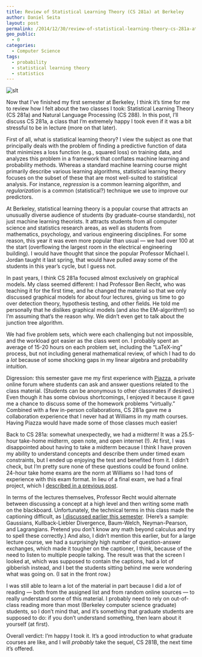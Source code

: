 ```yaml
---
title: Review of Statistical Learning Theory (CS 281a) at Berkeley
author: Daniel Seita
layout: post
permalink: /2014/12/30/review-of-statistical-learning-theory-cs-281a-at-berkeley/
geo_public:
  - 0
categories:
  - Computer Science
tags:
  - probability
  - statistical learning theory
  - statistics
---
```


<img src="{{site.url}}/assets/statistical_learning_theory.png" alt="slt">

Now that I&#8217;ve finished my first semester at Berkeley, I think it&#8217;s time for me to review
how I felt about the two classes I took: Statistical Learning Theory (CS 281a) and Natural Language
Processing (CS 288). In this post, I&#8217;ll discuss CS 281a, a class that I&#8217;m extremely
happy I took even if it was a bit stressful to be in lecture (more on that later).

First of all, what is statistical learning theory? I view the subject as one that principally deals
with the problem of finding a predictive function of data that minimizes a loss function (e.g.,
squared loss) on training data, and analyzes this problem in a framework that conflates machine
learning and probability methods. Whereas a standard machine learning course might primarily
describe various learning algorithms, statistical learning theory focuses on the subset of these
that are most well-suited to statistical analysis. For instance, *regression* is a common learning
algorithm, and *regularization* is a common (statistical?) technique we use to improve our
predictors.

At Berkeley, statistical learning theory is a popular course that attracts an unusually diverse
audience of students (by graduate-course standards), not just machine learning theorists. It
attracts students from all computer science and statistics research areas, as well as students from
mathematics, psychology, and various engineering disciplines. For some reason, this year it was even
more popular than usual &#8212; we had over 100 at the start (overflowing the largest room in the
electrical engineering building). I would have thought that since the popular Professor Michael I.
Jordan taught it last spring, that would have pulled away some of the students in this year&#8217;s
cycle, but I guess not.

In past years, I think CS 281a focused almost exclusively on graphical models. My class seemed
different: I had Professor Ben Recht, who was teaching it for the first time, and he changed the
material so that we only discussed graphical models for about four lectures, giving us time to go
over detection theory, hypothesis testing, and other fields. He told me personally that he dislikes
graphical models (and also the EM-algorithm!) so I&#8217;m assuming that&#8217;s the reason why. We
didn&#8217;t even get to talk about the junction tree algorithm.

We had five problem sets, which were each challenging but not impossible, and the workload got
easier as the class went on. I probably spent an average of 15-20 hours on each problem set,
including the &#8220;LaTeX-ing&#8221; process, but not including general mathematical review, of
which I had to do a *lot* because of some shocking gaps in my linear algebra and probability
intuition.

Digression: this semester gave me my first experience with [Piazza][2], a private online forum where
students can ask and answer questions related to the class material. (Students can be anonymous to
other classmates if desired.) Even though it has some obvious shortcomings, I enjoyed it because it
gave me a chance to discuss some of the homework problems &#8220;virtually.&#8221; Combined with a
few in-person collaborations, CS 281a gave me a collaboration experience that I never had at
Williams in my math courses. Having Piazza would have made some of those classes much easier!

Back to CS 281a: somewhat unexpectedly, we had a midterm! It was a 25.5-hour take-home midterm, open
note, and open internet (!). At first, I was disappointed about having to take a midterm because I
think I have proven my ability to understand concepts and describe them under timed exam
constraints, but I ended up enjoying the test and benefited from it. I didn&#8217;t check, but
I&#8217;m pretty sure none of these questions could be found online. 24-hour take home exams are the
norm at Williams so I had tons of experience with this exam format. In lieu of a final exam, we had
a final project, which I [described in a previous post][3].

In terms of the lectures themselves, Professor Recht would alternate between discussing a concept at
a high level and then writing some math on the blackboard. Unfortunately, the technical terms in
this class made the captioning difficult, as [I discussed earlier this semester][4]. (Here&#8217;s a
sample: Gaussians, Kullback-Liebler Divergence, Baum-Welch, Neyman-Pearson, and Lagrangians. Pretend
you don&#8217;t know any math beyond calculus and try to spell these correctly.) And also, I
didn&#8217;t mention this earlier, but for a large lecture course, we had a surprisingly high number
of question-answer exchanges, which made it tougher on the captioner, I think, because of the need
to listen to multiple people talking. The result was that the screen I looked at, which was supposed
to contain the captions, had a lot of gibberish instead, and I bet the students sitting behind me
were wondering what was going on. (I sat in the front row.)

I was still able to learn a lot of the material in part because I did a *lot* of reading &#8212;
both from the assigned list and from random online sources &#8212; to really understand some of this
material. I probably need to rely on out-of-class reading more than most (Berkeley computer science
graduate) students, so I don&#8217;t mind that, and it&#8217;s something that graduate students are
supposed to do: if you don&#8217;t understand something, then learn about it yourself (at first).

Overall verdict: I&#8217;m happy I took it. It&#8217;s a good introduction to what graduate courses
are like, and I will *probably* take the sequel, CS 281B, the next time it&#8217;s offered.

 [1]: https://seitad.files.wordpress.com/2014/12/statistical_learning_theory.png
 [2]: http://piazza.com
 [3]: http://seitad.wordpress.com/2014/12/18/detection-theory-adventures-a-k-a-a-final-project/
 [4]: http://seitad.wordpress.com/2014/10/05/after-a-few-weeks-of-cart-why-do-i-feel-dissatisfied/
